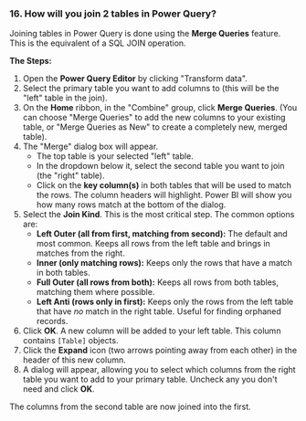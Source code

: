 ### 16. How will you join 2 tables in Power Query?

Joining tables in Power Query is done using the **Merge Queries** feature. This is the equivalent of a SQL JOIN operation.

**The Steps:**

1. Open the **Power Query Editor** by clicking "Transform data".
2. Select the primary table you want to add columns to (this will be the "left" table in the join).
3. On the **Home** ribbon, in the "Combine" group, click **Merge Queries**. (You can choose "Merge Queries" to add the new columns to your existing table, or "Merge Queries as New" to create a completely new, merged table).
4. The "Merge" dialog box will appear.
    - The top table is your selected "left" table.
    - In the dropdown below it, select the second table you want to join (the "right" table).
    - Click on the **key column(s)** in both tables that will be used to match the rows. The column headers will highlight. Power BI will show you how many rows match at the bottom of the dialog.
5. Select the **Join Kind**. This is the most critical step. The common options are:
    - **Left Outer (all from first, matching from second):** The default and most common. Keeps all rows from the left table and brings in matches from the right.
    - **Inner (only matching rows):** Keeps only the rows that have a match in both tables.
    - **Full Outer (all rows from both):** Keeps all rows from both tables, matching them where possible.
    - **Left Anti (rows only in first):** Keeps only the rows from the left table that have _no_ match in the right table. Useful for finding orphaned records.
6. Click **OK**. A new column will be added to your left table. This column contains `[Table]` objects.
7. Click the **Expand** icon (two arrows pointing away from each other) in the header of this new column.
8. A dialog will appear, allowing you to select which columns from the right table you want to add to your primary table. Uncheck any you don't need and click **OK**.

The columns from the second table are now joined into the first.


